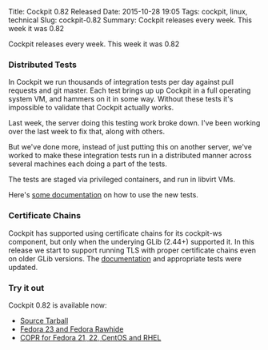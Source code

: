 Title: Cockpit 0.82 Released
Date: 2015-10-28 19:05
Tags: cockpit, linux, technical
Slug: cockpit-0.82
Summary: Cockpit releases every week. This week it was 0.82

Cockpit releases every week. This week it was 0.82

### Distributed Tests

In Cockpit we run thousands of integration tests per day against pull requests and git master. Each test brings up up Cockpit in a full operating system VM, and hammers on it in some way. Without these tests it's impossible to validate that Cockpit actually works.

Last week, the server doing this testing work broke down. I've been working over the last week to fix that, along with others.

But we've done more, instead of just putting this on another server, we've worked to make these integration tests run in a distributed manner across several machines each doing a part of the tests.

The tests are staged via privileged containers, and run in libvirt VMs.

Here's [some documentation](https://github.com/cockpit-project/cockpit/blob/master/test/README) on how to use the new tests.


### Certificate Chains

Cockpit has supported using certificate chains for its cockpit-ws component, but only when the underying GLib (2.44+) supported it. In this release we start to support running TLS with proper certificate chains even on older GLib versions. The [documentation](http://cockpit-project.org/guide/0.82/https.html#https-certificates) and appropriate tests were updated.

### Try it out

Cockpit 0.82 is available now:

 * [Source Tarball](https://github.com/cockpit-project/cockpit/releases/tag/0.82)
 * [Fedora 23 and Fedora Rawhide](https://bodhi.fedoraproject.org/updates/FEDORA-2015-273bc74c11)
 * [COPR for Fedora 21, 22, CentOS and RHEL](https://copr.fedoraproject.org/coprs/sgallagh/cockpit-preview/)

